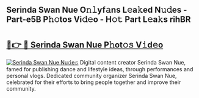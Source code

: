 ## Serinda Swan Nue O𝚗𝚕yf𝚊ns L𝚎a𝚔ed N𝚞𝚍es - Part-e5B P𝚑𝚘tos Vi𝚍𝚎o - H𝚘𝚝 Part L𝚎a𝚔s rihBR

# <h2><a href="http://kf7a6wk.oniu.top/?m=Serinda+Swan+Nue">🔗👉 🔴 Serinda Swan Nue P𝚑ot𝚘𝚜 V𝚒d𝚎o</a></h2>

[![Serinda Swan Nue Nu𝚍e𝚜](https://i.imgur.com/0qMVB7G.gif)](http://kf7a6wk.oniu.top/?m=Serinda+Swan+Nue)
Digital content creator Serinda Swan Nue, famed for publishing dance and lifestyle ideas, through performances and personal vlogs. Dedicated community organizer Serinda Swan Nue, celebrated for their efforts to bring people together and improve their community.  
